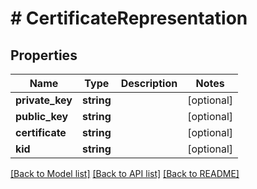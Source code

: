 # # CertificateRepresentation

## Properties

Name | Type | Description | Notes
------------ | ------------- | ------------- | -------------
**private_key** | **string** |  | [optional]
**public_key** | **string** |  | [optional]
**certificate** | **string** |  | [optional]
**kid** | **string** |  | [optional]

[[Back to Model list]](../../README.md#models) [[Back to API list]](../../README.md#endpoints) [[Back to README]](../../README.md)
